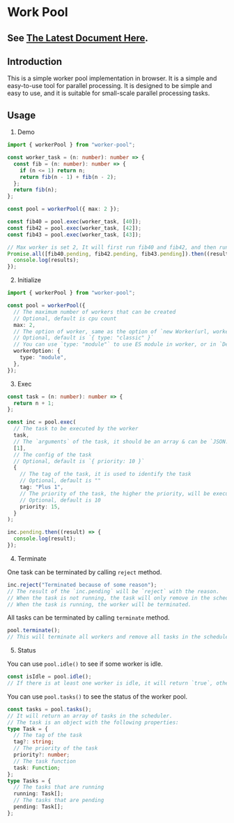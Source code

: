 # Work Pool

## See [The Latest Document Here](https://github.com/PassionPI/worker-pool).

## Introduction

This is a simple worker pool implementation in browser. It is a simple and easy-to-use tool for parallel processing. It is designed to be simple and easy to use, and it is suitable for small-scale parallel processing tasks.

## Usage

1.  Demo

```typescript
import { workerPool } from "worker-pool";

const worker_task = (n: number): number => {
  const fib = (n: number): number => {
    if (n <= 1) return n;
    return fib(n - 1) + fib(n - 2);
  };
  return fib(n);
};

const pool = workerPool({ max: 2 });

const fib40 = pool.exec(worker_task, [40]);
const fib42 = pool.exec(worker_task, [42]);
const fib43 = pool.exec(worker_task, [43]);

// Max worker is set 2, It will first run fib40 and fib42, and then run fib43
Promise.all([fib40.pending, fib42.pending, fib43.pending]).then((results) => {
  console.log(results);
});
```

2. Initialize

```typescript
import { workerPool } from "worker-pool";

const pool = workerPool({
  // The maximum number of workers that can be created
  // Optional, default is cpu count
  max: 2,
  // The option of worker, same as the option of `new Worker(url, workerOption)`
  // Optional, default is `{ type: "classic" }`
  // You can use `type: "module"` to use ES module in worker, or in `Deno` environment
  workerOption: {
    type: "module",
  },
});
```

3. Exec

```typescript
const task = (n: number): number => {
  return n + 1;
};

const inc = pool.exec(
  // The task to be executed by the worker
  task,
  // The `arguments` of the task, it should be an array & can be `JSON.stringify`
  [1],
  // The config of the task
  // Optional, default is `{ priority: 10 }`
  {
    // The tag of the task, it is used to identify the task
    // Optional, default is ""
    tag: "Plus 1",
    // The priority of the task, the higher the priority, will be executed first
    // Optional, default is 10
    priority: 15,
  }
);

inc.pending.then((result) => {
  console.log(result);
});
```

4. Terminate

One task can be terminated by calling `reject` method.

```typescript
inc.reject("Terminated because of some reason");
// The result of the `inc.pending` will be `reject` with the reason.
// When the task is not running, the task will only remove in the scheduler.
// When the task is running, the worker will be terminated.
```

All tasks can be terminated by calling `terminate` method.

```typescript
pool.terminate();
// This will terminate all workers and remove all tasks in the scheduler.
```

5. Status

You can use `pool.idle()` to see if some worker is idle.

```typescript
const isIdle = pool.idle();
// If there is at least one worker is idle, it will return `true`, otherwise `false`.
```

You can use `pool.tasks()` to see the status of the worker pool.

```typescript
const tasks = pool.tasks();
// It will return an array of tasks in the scheduler.
// The task is an object with the following properties:
type Task = {
  // The tag of the task
  tag?: string;
  // The priority of the task
  priority?: number;
  // The task function
  task: Function;
};
type Tasks = {
  // The tasks that are running
  running: Task[];
  // The tasks that are pending
  pending: Task[];
};
```
